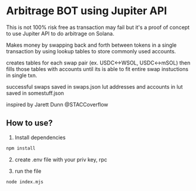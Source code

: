# Arbitrage BOT using Jupiter API

This is not 100% risk free as transaction may fail but it's a proof of concept to use Jupiter API to do arbitrage on Solana.

 
Makes money by swapping back and forth between tokens in a single transaction by using lookup tables to store commonly used accounts.

creates tables for each swap pair (ex. USDC<->WSOL, USDC<->mSOL)
then fills those tables with accounts until its is able to fit 
entire swap instuctions in single txn.

successful swaps saved in swaps.json
lut addresses and accounts in lut saved in somestuff.json

inspired by Jarett Dunn @STACCoverflow


## How to use?
1. Install dependencies
```sh
npm install
```

2. create .env file with your priv key, rpc

3. run the file
```sh
node index.mjs
```
